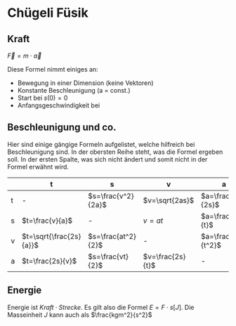 # Chügeli Füsik
## Kraft

$\vec F = m \cdot \vec a$

Diese Formel nimmt einiges an:

- Bewegung in einer Dimension (keine Vektoren)
- Konstante Beschleunigung (a = const.)
- Start bei $s(0)=0$
- Anfangsgeschwindigkeit bei 

## Beschleunigung und co.

Hier sind einige gängige Formeln aufgelistet, welche hilfreich bei Beschleunigung sind. In der obersten Reihe steht, was die Formel ergeben soll. In der ersten Spalte, was sich nicht ändert und somit nicht in der Formel erwähnt wird.

|     | t                       | s                  | v                | a                  |
| --- | ----------------------- | ------------------ | ---------------- | ------------------ |
| t   | -                       | $s=\frac{v^2}{2a}$ | $v=\sqrt{2as}$   | $a=\frac{v^2}{2s}$ |
| s   | $t=\frac{v}{a}$         | -                  | $v=at$           | $a=\frac{v}{t}$    |
| v   | $t=\sqrt{\frac{2s}{a}}$ | $s=\frac{at^2}{2}$ | -                | $a=\frac{2s}{t^2}$ |
| a   | $t=\frac{2s}{v}$        | $s=\frac{vt}{2}$   | $v=\frac{2s}{t}$ | -                  |

## Energie

Energie ist $Kraft \cdot Strecke$. Es gilt also die Formel $E=F\cdot s [J]$. Die Masseinheit $J$ kann auch als $\frac{kgm^2}{s^2}$ 
